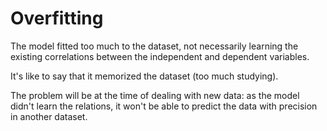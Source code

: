 # Overfitting

The model fitted too much to the dataset, not necessarily learning the existing correlations between the independent and dependent variables.

It's like to say that it memorized the dataset (too much studying).

The problem will be at the time of dealing with new data: as the model didn't learn the relations, it won't be able to predict the data with precision in another dataset.
